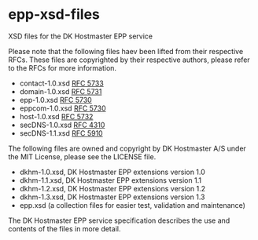 # epp-xsd-files

XSD files for the DK Hostmaster EPP service

Please note that the following files haev been lifted from their respective RFCs. These files are copyrighted 
by their respective authors, please refer to the RFCs for more information.

* contact-1.0.xsd [RFC 5733](http://datatracker.ietf.org/doc/rfc5733/)
* domain-1.0.xsd [RFC 5731](http://datatracker.ietf.org/doc/rfc5731/)
* epp-1.0.xsd [RFC 5730](http://datatracker.ietf.org/doc/rfc5730/)
* eppcom-1.0.xsd [RFC 5730](http://datatracker.ietf.org/doc/rfc5730/)
* host-1.0.xsd [RFC 5732](http://datatracker.ietf.org/doc/rfc5732/)
* secDNS-1.0.xsd [RFC 4310](http://datatracker.ietf.org/doc/rfc4310/)
* secDNS-1.1.xsd [RFC 5910](http://datatracker.ietf.org/doc/rfc5910/)

The following files are owned and copyright by DK Hostmaster A/S under the MIT License, please see the LICENSE file.

* dkhm-1.0.xsd, DK Hostmaster EPP extensions version 1.0
* dkhm-1.1.xsd, DK Hostmaster EPP extensions version 1.1
* dkhm-1.2.xsd, DK Hostmaster EPP extensions version 1.2
* dkhm-1.3.xsd, DK Hostmaster EPP extensions version 1.3
* epp.xsd (a collection files for easier test, validation and maintenance)

The DK Hostmaster EPP service specification describes the use and contents of the files in more detail.
